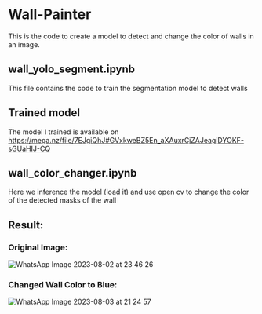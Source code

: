 # Wall-Painter
This is the code to create a model to detect and change the color of walls in an image.

## wall_yolo_segment.ipynb
This file contains the code to train the segmentation model to detect walls

## Trained model
The model I trained is available on https://mega.nz/file/7EJgiQhJ#GVxkweBZ5En_aXAuxrCjZAJeagjDYOKF-sGUaHIJ-CQ

## wall_color_changer.ipynb
Here we inference the model (load it) and use open cv to change the color of the detected masks of the wall


## Result:
### Original Image:
![WhatsApp Image 2023-08-02 at 23 46 26](https://github.com/savioratharv/Wall-Painter/assets/91827941/cbd4368f-fca9-4067-baf8-0b941e1b6042)
### Changed Wall Color to Blue:
![WhatsApp Image 2023-08-03 at 21 24 57](https://github.com/savioratharv/Wall-Painter/assets/91827941/fac15b4e-3fd9-4ee3-82de-201d317fb101)
